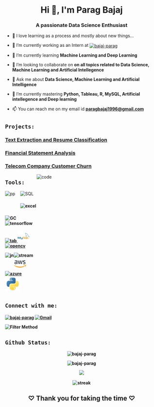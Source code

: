 
<h1 align="center">Hi 👋, I'm Parag Bajaj</h1>
<h3 align="center">A passionate Data Science Enthusiast</h3>

- 🌱 I love learning as a process and mostly about new things...

- 🔭 I’m currently working as an Intern at <a href="https://aivariant.com/" target="blank"><img align="center" src="https://www.aivariant.com/wp-content/uploads/2021/01/ai_logo5_2-1.png" alt="bajaj-parag" height="20" width="60" /></a>

- 🌱 I’m currently learning **Machine Learning and Deep Learning**

- 👯 I’m looking to collaborate on **on all topics related to Data Science, Machine Learning and Artificial Intellegence**

- 💬 Ask me about **Data Science, Machine Learning and Artificial Intelligence**

- 🌱 I’m currently mastering **Python, Tableau, R, MySQL, Artificial intellegence and Deep learning**

- 📫 You can reach me on my email id **paragbajaj1996@gmail.com**

## `Projects:`
### [Text Extraction and Resume Classification](https://github.com/bajaj-parag/Text-Extraction-and-Resume-Classification-NLP-project/)
### [Financial Statement Analysis](https://github.com/bajaj-parag/Financial-Statement-Analysis-NLP-Project/)
### [Telecom Company Customer Churn](https://github.com/bajaj-parag/Telecom-Company-Churn-Prediction/)
<img align="right" alt="code"  height="400" width="400" src = "https://user-images.githubusercontent.com/94888819/179503858-d2f6d197-7a3f-495b-888c-5a60679bed94.gif"> 

## `Tools:`
<img align="left" src="https://user-images.githubusercontent.com/94888819/179538709-781ca826-4b36-42e7-aeda-ad6b07e719ea.png" alt="pp" width="50" height="50" /> </a>
<img align="left" alt="SQL" height="40" src="https://raw.githubusercontent.com/habc0d3r/0th-project/master/icons8-sql-96.png" /> <b>
<img align="left" alt="excel" height="40" src="https://d3j0t7vrtr92dk.cloudfront.net/stembakuniversity/1616519913_png-clipart-microsoft-excel-computer-icons-microsoft-template-angle-removebg-preview.png" />
<img src="https://user-images.githubusercontent.com/94888819/179532814-fa9beb8f-0fd6-4160-8d47-650af59c58a1.png" alt="GC" width="40" height="40"/> </a> 
<img src="https://www.vectorlogo.zone/logos/tensorflow/tensorflow-icon.svg" alt="tensorflow" width="40" height="40"/> </a> <a href="https://unity.com/" target="_blank" rel="noreferrer"> </p> 
<img src="https://user-images.githubusercontent.com/94888819/179531328-610ccc8c-11cc-40cf-82dc-5902d473b7e1.png" alt="tab" width="40" height="40"/> </a> 
<a href="https://www.mysql.com/" target="_blank" rel="noreferrer"> <img src="https://raw.githubusercontent.com/devicons/devicon/master/icons/mysql/mysql-original-wordmark.svg" alt="mysql" width="40" height="40"/> </a> <a href="https://opencv.org/" target="_blank" rel="noreferrer"> <img src="https://www.vectorlogo.zone/logos/opencv/opencv-icon.svg" alt="opencv" width="40" height="40"/> </a> </p>
<img align="left" alt="jn" height="50" src="https://user-images.githubusercontent.com/94888819/179537708-2241ab23-8c86-40c6-8fa9-f3979be75ade.png" /> 
<img src="https://user-images.githubusercontent.com/94888819/179422108-0108ecc4-96d4-4a9f-93d2-f4f2ea98688e.png" alt="stream" width="40" height="50"/> </a> <a href="https://aws.amazon.com" target="_blank" rel="noreferrer"> <img src="https://raw.githubusercontent.com/devicons/devicon/master/icons/amazonwebservices/amazonwebservices-original-wordmark.svg" alt="aws" width="40" height="40"/> </a> <a href="https://azure.microsoft.com/en-in/" target="_blank" rel="noreferrer"> <img src="https://www.vectorlogo.zone/logos/microsoft_azure/microsoft_azure-icon.svg" alt="azure" width="40" height="40"/> </a> <a
href="https://www.python.org" target="_blank" rel="noreferrer"> <img src="https://raw.githubusercontent.com/devicons/devicon/master/icons/python/python-original.svg" alt="python" width="50" height="50"/> </a> </p>

## `Connect with me:`
<p align="left">
<a href="https://www.linkedin.com/in/parag-bajaj" target="blank"><img align="center" src="https://img.icons8.com/color/344/linkedin-circled--v1.png" alt="bajaj-parag" height="50" width="50" /></a>
<a href="mailto:paragbajaj1996@gmail.com" target="blank"><img align="center" src="https://raw.githubusercontent.com/BEPb/BEPb/master/assets/gmail.svg" alt="Gmail" height="40" width="40" /></a>
</p>

![Filter Method](https://static.wixstatic.com/media/3e99b9_f53a1cab95ae4dfd938a1bf6a1a62f49~mv2.gif)


## `Github Status:` 
<p align="center"> <img src="https://komarev.com/ghpvc/?username=bajaj-parag&label=Profile%20views&color=0e75b6&style=circle" alt="bajaj-parag" width="16%" /> </p>
<p align="center"> <img height="200em" src="https://github-readme-stats.vercel.app/api/top-langs/?username=bajaj-parag&theme=tokyonight&hide=css,tcl,html&hide_border=false&border_color=808080&bg_color=242424" alt="bajaj-parag" />
</p>
<p align='center'> <img width="50%" src="https://github-readme-stats.vercel.app/api?username=bajaj-parag&show_icons=true&theme=tokyonight"/> </p>
<p align='center'> <img src="http://github-readme-streak-stats.herokuapp.com?user=bajaj-parag&theme=neon-palenight" width="50%"  alt="streak"> </p>
<div align="center">


**<h2>♡ Thank you for taking the time ♡**
